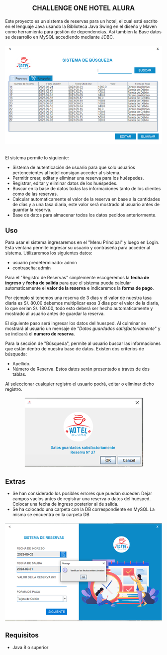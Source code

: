 <h2 align="center">
  <p align="center"> CHALLENGE ONE HOTEL ALURA </p>
  </h2>
Este proyecto es un sistema de reservas para un hotel, el cual está escrito en el lenguaje Java usando la Biblioteca Java Swing en el diseño y Maven como herramienta para gestión de dependencias.
Asi tambien la Base datos se desarrollo en MySQL accediendo mediante JDBC.

<h6 align="center">
<img src="https://github.com/jackcn123/challenge-one-alura-hotel/blob/master/CapturaBusqueda.PNG">
  </h6>

El sistema permite lo siguiente:

- Sistema de autenticación de usuario para que solo usuarios pertenecientes al hotel consigan acceder al sistema.
- Permitir crear, editar y eliminar una reserva para los huéspedes.
- Registrar, editar y eliminar datos de los huéspedes.
- Buscar en la base de datos todas las informaciones tanto de los clientes como de las reservas.
- Calcular automaticamente el valor de la reserva en base a la cantidades de días y a una tasa diaria, este valor será mostrado al usuario antes de guardar la reserva.
- Base de datos para almacenar todos los datos pedidos anteriormente.

## Uso

Para usar el sistema ingresaremos en el "Menu Principal" y luego en Login. Esta ventana permite ingresar su usuario y contraseña para acceder al sistema. 
Utilizaremos los siguientes datos:
* usuario predeterminado: admin
* contraseña: admin

Para el "Registro de Reservas" simplemente escogeremos la **fecha de ingreso** y **fecha de salida** para que el sistema pueda calcular automaticamente el **valor de la reserva** e indicaremos la **forma de pago**.

Por ejemplo si tenemos una reserva de 3 dias y el valor de nuestra tasa diaria es S/. 80.00 debemos multiplicar esos 3 dias por el valor de la diaria, lo que serian S/. 180.00, todo esto deberá ser hecho automaticamente y mostrado al usuario antes de guardar la reserva. 

El siguiente paso será ingresar los datos del huesped. Al culminar se mostrará al usuario un mensaje de "*Datos guardados satisfactoriamente*" y se indicará el **numero de reserva**.

Para la sección de "Búsqueda", permite al usuario buscar las informaciones que están dentro de nuestra base de datos.
Existen dos criterios de búsqueda:
- Apellido.
- Número de Reserva.
Estos datos serán presentado a través de dos tablas.

Al seleccionar cualquier registro el usuario podrá, editar o eliminar dicho registro.

<h6 align="center">
<img src="https://github.com/jackcn123/challenge-one-alura-hotel/blob/master/CapturaExito.PNG">
  </h6>

## Extras
- Se han considerado los posibles errores que puedan suceder:
		Dejar campos vacíos antes de registrar una reserva o datos del huésped.
		Colocar una fecha de ingreso posterior al de salida.
- Se ha colocado una carpeta con la DB correspondiente en MySQL
		La misma se encuentra en la carpeta DB

<h6 align="center">
<img src="https://github.com/jackcn123/challenge-one-alura-hotel/blob/master/CapturaError.PNG">
  </h6>

## Requisitos

- Java 8 o superior
